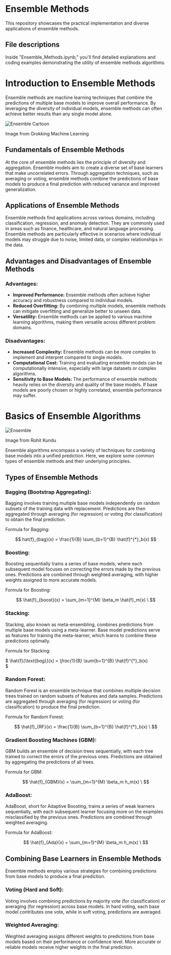 # Ensemble Methods

This repository showcases the practical implementation and diverse applications of ensemble methods.

## File descriptions
Inside "Ensemble_Methods.ipynb," you'll find detailed explanations and coding examples demonstrating the utility of ensemble methods algorithms.

# Introduction to Ensemble Methods

Ensemble methods are machine learning techniques that combine the predictions of multiple base models to improve overall performance. By leveraging the diversity of individual models, ensemble methods can often achieve better results than any single model alone.

![Ensemble Cartoon](https://drek4537l1klr.cloudfront.net/serrano/v-15/Figures/image286.png)

Image from Grokking Machine Learning

## Fundamentals of Ensemble Methods

At the core of ensemble methods lies the principle of diversity and aggregation. Ensemble models aim to create a diverse set of base learners that make uncorrelated errors. Through aggregation techniques, such as averaging or voting, ensemble methods combine the predictions of base models to produce a final prediction with reduced variance and improved generalization.

## Applications of Ensemble Methods

Ensemble methods find applications across various domains, including classification, regression, and anomaly detection. They are commonly used in areas such as finance, healthcare, and natural language processing. Ensemble methods are particularly effective in scenarios where individual models may struggle due to noise, limited data, or complex relationships in the data.

## Advantages and Disadvantages of Ensemble Methods

### Advantages:

- **Improved Performance:** Ensemble methods often achieve higher accuracy and robustness compared to individual models.
- **Reduced Overfitting:** By combining multiple models, ensemble methods can mitigate overfitting and generalize better to unseen data.
- **Versatility:** Ensemble methods can be applied to various machine learning algorithms, making them versatile across different problem domains.

### Disadvantages:

- **Increased Complexity:** Ensemble methods can be more complex to implement and interpret compared to single models.
- **Computational Cost:** Training and evaluating ensemble models can be computationally intensive, especially with large datasets or complex algorithms.
- **Sensitivity to Base Models:** The performance of ensemble methods heavily relies on the diversity and quality of the base models. If base models are poorly chosen or highly correlated, ensemble performance may suffer.

# Basics of Ensemble Algorithms

![Ensemble](https://assets-global.website-files.com/5d7b77b063a9066d83e1209c/61f7bbd4e90cce440b88ea32_ensemble-learning.png)

Image from Rohit Kundu

Ensemble algorithms encompass a variety of techniques for combining base models into a unified prediction. Here, we explore some common types of ensemble methods and their underlying principles.

## Types of Ensemble Methods

### Bagging (Bootstrap Aggregating):

Bagging involves training multiple base models independently on random subsets of the training data with replacement. Predictions are then aggregated through averaging (for regression) or voting (for classification) to obtain the final prediction.

Formula for Bagging:

$$
hat{f}_{bag}(x) = \frac{1}{B} \sum_{b=1}^{B} \hat{f}^{*}_b(x)
$$

### Boosting:

Boosting sequentially trains a series of base models, where each subsequent model focuses on correcting the errors made by the previous ones. Predictions are combined through weighted averaging, with higher weights assigned to more accurate models.

Formula for Boosting:

$$
\hat{f}_{boost}(x) = \sum_{m=1}^{M} \beta_m \hat{f}_m(x) \
$$
### Stacking:

Stacking, also known as meta-ensembling, combines predictions from multiple base models using a meta-learner. Base model predictions serve as features for training the meta-learner, which learns to combine these predictions optimally.

Formula for Stacking:

$
\hat{f}_{\text{bag}}(x) = \frac{1}{B} \sum_{b=1}^{B} \hat{f}^{*}_b(x) \
$

### Random Forest:

Random Forest is an ensemble technique that combines multiple decision trees trained on random subsets of features and data samples. Predictions are aggregated through averaging (for regression) or voting (for classification) to produce the final prediction.

Formula for Random Forest:

$$
\hat{f}_{RF}(x) = \frac{1}{B} \sum_{b=1}^{B} \hat{f}^{*}_b(x) \
$$

### Gradient Boosting Machines (GBM):

GBM builds an ensemble of decision trees sequentially, with each tree trained to correct the errors of the previous ones. Predictions are obtained by aggregating the predictions of all trees.

Formula for GBM:

$$
\hat{f}_{GBM}(x) = \sum_{m=1}^{M} \beta_m h_m(x) \
$$

### AdaBoost:

AdaBoost, short for Adaptive Boosting, trains a series of weak learners sequentially, with each subsequent learner focusing more on the examples misclassified by the previous ones. Predictions are combined through weighted averaging.

Formula for AdaBoost:

$$
\hat{f}_{Ada}(x) = \sum_{m=1}^{M} \beta_m h_m(x) \
$$

## Combining Base Learners in Ensemble Methods

Ensemble methods employ various strategies for combining predictions from base models to produce a final prediction.

### Voting (Hard and Soft):

Voting involves combining predictions by majority vote (for classification) or averaging (for regression) across base models. In hard voting, each base model contributes one vote, while in soft voting, predictions are averaged.

### Weighted Averaging:

Weighted averaging assigns different weights to predictions from base models based on their performance or confidence level. More accurate or reliable models receive higher weights in the final prediction.

###

